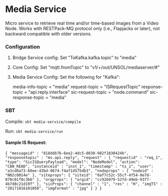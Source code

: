 
# Media Service

Micro service to retrieve real time and/or time-based images from a Video Node. Works with RESTPack-MQ protocol only (i.e., Flapjacks or later), not backward compatible with older versions.

### Configuration

1. Bridge Service config: Set "ToKafka.kafka.topic" to "media"

2. Core Config: Set "mqtt.fromTopic" to "v1/+/out/UNSOL/mediaserver/#"

3. Media Service Config: Set the following for "Kafka":

   media-info-topic = "media"
   request-topic = "ISRequestTopic"
   response-topic = "api.reply.interface"
   sic-request-topic = "node.command"
   sic-response-topic = "media"


### SBT

Compile: ` sbt media-service/compile `

Run: ` sbt media-service/run `


#### Sample IS Request:

`{ "messageid" : "818ddb76-6ee2-4dc5-8030-982f1030424b", "responsetopic" : "ms.api.reply", "request" : { "requestid" : "req_1", "type": "SicISQueryPayload", "model": "NodeModel", "action": "CAN_READ", "instanceid" : "inst_1", "timestamp" : "ts_1", "user": "a3cd0a73-60ee-43bd-9674-f4af1d575db3", "nodeprops" : { "nodeid" : "N02c0014e" }, "siteprops": { "siteid": "0af7c52c-55cf-4f54-9e7d-870c01f0c3b6" }, "orgprops": { "orgid": "cc92b979-52fd-49eb-9377-4b7d8c21d19f" }, "sicProps": { "channel" : "1", "res" : "H", "imgTS" : "20171016101050", "imgFormat" : "jpg" } } }`


